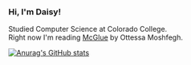 <!-- Adding a little github readme -->
### Hi, I'm Daisy!

Studied Computer Science at Colorado College.<br/>
Right now I'm reading [McGlue](https://www.goodreads.com/book/show/20949594-mcglue) by Ottessa Moshfegh.<br/>

<!-- from https://github.com/anuraghazra/github-readme-stats -->
[![Anurag's GitHub stats](https://github-readme-stats.vercel.app/api?username=daisymusser&show_icons=true&theme=jolly)](https://github.com/anuraghazra/github-readme-stats)
